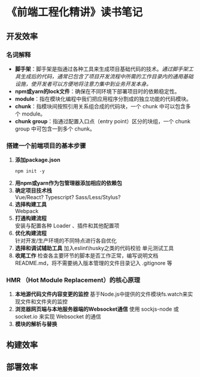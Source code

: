 # 《前端工程化精讲》读书笔记

## 开发效率
### 名词解释
- **脚手架**：脚手架是指通过各种工具来生成项目基础代码的技术。_通过脚手架工具生成后的代码，通常已包含了项目开发流程中所需的工作目录内的通用基础设施，使开发者可以方便地将注意力集中到业务开发本身。_
- **npm或yarn的lock文件**：确保在不同环境下部署项目时的依赖稳定性。
- **module**：指在模块化编程中我们把应用程序分割成的独立功能的代码模块。
- **chunk**：指模块间按照引用关系组合成的代码块，一个 chunk 中可以包含多个 module。
- **chunk group**：指通过配置入口点（entry point）区分的块组，一个 chunk group 中可包含一到多个 chunk。

### 搭建一个前端项目的基本步骤
1. **添加package.json**
    ```
    npm init -y
   ```
1. **用npm或yarn作为包管理器添加相应的依赖包**
1. **确定项目技术栈**  
    Vue/React? Typescript? Sass/Less/Stylus? 
1. **选择构建工具**  
    Webpack
1. **打通构建流程**  
    安装与配置各种 Loader 、插件和其他配置项
1. **优化构建流程**  
    针对开发/生产环境的不同特点进行各自优化  
1. **选择和调试辅助工具**
    加入eslint\husky之类的代码校验
    单元测试工具
1. **收尾工作**
    检查各主要环节的脚本是否工作正常，编写说明文档 README.md，将不需要纳入版本管理的文件目录记入 .gitignore 等
    
### HMR （Hot Module Replacement）的核心原理
1. **本地源代码文件内容变更的监控**
    基于Node.js中提供的文件模块fs.watch来实现文件和文件夹的监控
1. **浏览器网页端与本地服务器端的Websocket通信**
    使用 sockjs-node 或 socket.io 来实现 Websocket 的通信
1. **模块的解析与替换**

## 构建效率


## 部署效率
